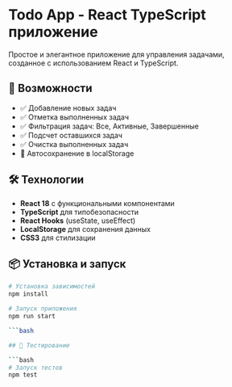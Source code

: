 # Todo App - React TypeScript приложение

Простое и элегантное приложение для управления задачами, созданное с использованием React и TypeScript.

## 🚀 Возможности

- ✅ Добавление новых задач
- ✅ Отметка выполненных задач
- ✅ Фильтрация задач: Все, Активные, Завершенные
- ✅ Подсчет оставшихся задач
- ✅ Очистка выполненных задач
- 💾 Автосохранение в localStorage

## 🛠 Технологии

- **React 18** с функциональными компонентами
- **TypeScript** для типобезопасности
- **React Hooks** (useState, useEffect)
- **LocalStorage** для сохранения данных
- **CSS3** для стилизации

## 📦 Установка и запуск

```bash
# Установка зависимостей
npm install

# Запуск приложения
npm run start

```bash

## 🧪 Тестирование

```bash
# Запуск тестов
npm test